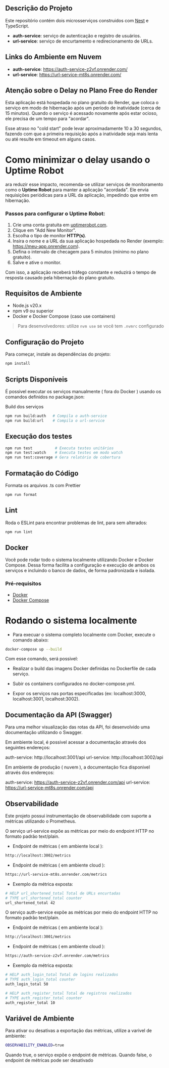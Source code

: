 ## Descrição do Projeto

Este repositório contém dois microsserviços construidos com [Nest](https://github.com/nestjs/nest) e TypeScript.

- **auth-service**: serviço de autenticação e registro de usuários.
- **url-service**: serviço de encurtamento e redirecionamento de URLs.

## Links do Ambiente em Nuvem

- **auth-service**: https://auth-service-z2vf.onrender.com/
- **url-service**: https://url-service-mt8s.onrender.com/

## Atenção sobre o Delay no Plano Free do Render

Esta aplicação está hospedada no plano gratuito do Render, que coloca o serviço em modo de hibernação após um período de inatividade (cerca de 15 minutos). Quando o serviço é acessado novamente após estar ocioso, ele precisa de um tempo para "acordar".

Esse atraso no "cold start" pode levar aproximadamente 10 a 30 segundos, fazendo com que a primeira requisição após a inatividade seja mais lenta ou até resulte em timeout em alguns casos.

# Como minimizar o delay usando o Uptime Robot

ara reduzir esse impacto, recomenda-se utilizar serviços de monitoramento como o **Uptime Robot** para manter a aplicação "acordada". Ele envia requisições periódicas para a URL da aplicação, impedindo que entre em hibernação.

### Passos para configurar o Uptime Robot:

1. Crie uma conta gratuita em [uptimerobot.com](https://uptimerobot.com).
2. Clique em "Add New Monitor".
3. Escolha o tipo de monitor **HTTP(s)**.
4. Insira o nome e a URL da sua aplicação hospedada no Render  (exemplo: https://meu-app.onrender.com).
5. Defina o intervalo de checagem para 5 minutos (mínimo no plano gratuito).
6. Salve e ative o monitor.

Com isso, a aplicação receberá tráfego constante e reduzirá o tempo de resposta causado pela hibernação do plano gratuito.

## Requisitos de Ambiente

- Node.js v20.x
- npm v9 ou superior
- Docker e Docker Compose (caso use containers)

> Para desenvolvedores: utilize `nvm use` se você tem `.nvmrc` configurado

## Configuração do Projeto

Para começar, instale as dependências do projeto:

```bash
npm install
```
## Scripts Disponíveis

É possivel executar os serviços manualmente ( fora do Docker ) usando os comandos definidos no package.json:

Build dos serviços

````bash
npm run build:auth   # Compila o auth-service
npm run build:url    # Compila o url-service
````
## Execução dos testes

```bash
npm run test          # Executa testes unitários
npm run test:watch    # Executa testes em modo watch
npm run test:coverage # Gera relatório de cobertura
```
## Formatação do Código

Formata os arquivos .ts com Prettier

````bash
npm run format

````

## Lint
Roda o ESLint para encontrar problemas de lint, para sem alterados:

````bash
npm run lint
````

## Docker

Você pode rodar todo o sistema localmente utilizando Docker e Docker Compose. Dessa forma facilita a configuração e execução de ambos os serviços e  incluindo o banco de dados, de forma padronizada e isolada.

### Pré-requisitos

- [Docker](https://www.docker.com/)
- [Docker Compose](https://docs.docker.com/compose/)

# Rodando o sistema localmente

- Para execuar o sistema completo localmente com Docker, execute o comando abaixo:

````bash
docker-compose up --build
````

Com esse comando, será possivel:

- Realizar o build das imagens Docker definidas no Dockerfile de cada serviço.

- Subir os containers configurados no docker-compose.yml.

- Expor os serviços nas portas especificadas (ex: localhost:3000, localhost:3001, localhost:3002).

## Documentação da API (Swagger)

Para uma melhor visualização das rotas da API, foi desenvolvido uma documentação utilizando o Swagger.

Em ambiente local, é possivel acessar a documentação através dos seguintes endereços:

auth-service: http://localhost:3001/api
url-service: http://localhost:3002/api

Em ambiente de produção ( nuvem ), a documentação fica disponivel através dos endereços:

auth-service: https://auth-service-z2vf.onrender.com/api
url-service: https://url-service-mt8s.onrender.com/api

## Observabilidade

Este projeto possui instrumentação de observabilidade com suporte a métricas utilizando o Prometheus.

O serviço url-service expõe as métricas por meio do endpoint HTTP no formato padrão text/plain.

- Endpoint de métricas ( em ambiente local ):

````bash
http://localhost:3002/metrics
````

- Endpoint de métricas ( em ambiente cloud ):

````bash
https://url-service-mt8s.onrender.com/metrics
````

- Exemplo da métrica exposta:

````bash
# HELP url_shortened_total Total de URLs encurtadas
# TYPE url_shortened_total counter
url_shortened_total 42
````

O serviço auth-service expõe as métricas por meio do endpoint HTTP no formato padrão text/plain.

- Endpoint de métricas ( em ambiente local ):

````bash
http://localhost:3001/metrics
````

- Endpoint de métricas ( em ambiente cloud ):

````bash
https://auth-service-z2vf.onrender.com/metrics
````

- Exemplo da métrica exposta:

````bash
# HELP auth_login_total Total de logins realizados
# TYPE auth_login_total counter
auth_login_total 50

# HELP auth_register_total Total de registros realizados
# TYPE auth_register_total counter
auth_register_total 10
````

## Variável de Ambiente

Para ativar ou desativas a exportação das métricas, utilize a varivel de ambiente:

````bash
OBSERVABILITY_ENABLED=true
````

Quando true, o serviço expõe o endpoint de métricas.
Quando false, o endpoint de métricas pode ser desativado